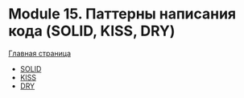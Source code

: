 # Module 15. Паттерны написания кода (SOLID, KISS, DRY)
[Главная страница](..)
- [SOLID](./SOLID.md)
- [KISS](./KISS.md)
- [DRY](./DRY.md)